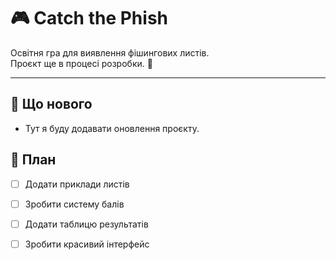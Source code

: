 # 🎮 Catch the Phish

Освітня гра для виявлення фішингових листів.  
Проєкт ще в процесі розробки. 🚧  

---

## 📌 Що нового
- Тут я буду додавати оновлення проєкту.

## 📝 План
- [ ] Додати приклади листів  
- [ ] Зробити систему балів  
- [ ] Додати таблицю результатів  
- [ ] Зробити красивий інтерфейс

